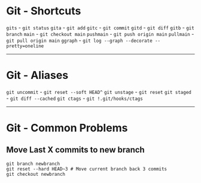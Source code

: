 # Git - Shortcuts

`gits`       - `git status`
`gita`       - `git add`
`gitc`       - `git commit`
`gitd`       - `git diff`
`gitb`       - `git branch`
`main`       - `git checkout main`
`pushmain`   - `git push origin main`
`pullmain`   - `git pull origin main`
`ggraph`     - `git log --graph --decorate --pretty=oneline`

---

# Git - Aliases

`git uncommit` - `git reset --soft HEAD^`
`git unstage`  - `git reset`
`git staged`   - `git diff --cached`
`git ctags`    - `git !.git/hooks/ctags`

---

# Git - Common Problems

## Move Last X commits to new branch

```
git branch newbranch
git reset --hard HEAD~3 # Move current branch back 3 commits
git checkout newbranch
```